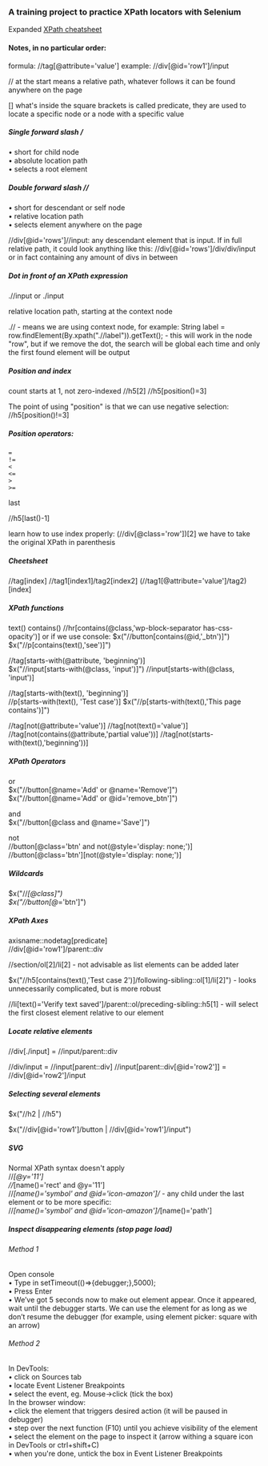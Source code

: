 ### A training project to practice XPath locators with Selenium

Expanded [XPath cheatsheet](https://devhints.io/xpath) 

#### Notes, in no particular order:

formula: //tag[@attribute='value']
example: //div[@id='row1']/input

// at the start means a relative path, whatever follows it can be found anywhere on the page

[] what's inside the square brackets is called predicate, they are used to locate a specific node or a node with a specific value

##### Single forward slash /  
• short for child node  
• absolute location path  
• selects a root element  


##### Double forward slash //

• short for descendant or self node  
• relative location path  
• selects element anywhere on the page  

//div[@id='rows']//input: any descendant element that is input. If in full relative path, it could look anything like this:
//div[@id='rows']/div/div/input or in fact containing any amount of divs in between

##### Dot in front of an XPath expression

.//input or ./input

relative location path, starting at the context node

.// - means we are using context node, for example:
String label = row.findElement(By.xpath(".//label")).getText(); - this will work in the node "row", but if we remove the dot, the search will be global each time and only the first found element will be output

##### Position and index

count starts at 1, not zero-indexed
//h5[2]
//h5[position()=3]

The point of using "position" is that we can use negative selection:
//h5[position()!=3]

##### Position operators:
    =  
    !=  
    <  
    <=  
    >  
    >=  

last

//h5[last()-1]

learn how to use index properly:
(//div[@class='row'])[2]
we have to take the original XPath in parenthesis

##### Cheetsheet
//tag[index]
//tag1[index1]/tag2[index2]
(//tag1[@attribute='value']/tag2)[index]

##### XPath functions
text()
contains()
    //hr[contains(@class,'wp-block-separator has-css-opacity')]
or if we use console:
    $x("//button[contains(@id,'_btn')]")
    $x("//p[contains(text(),'see')]")

//tag[starts-with(@attribute, 'beginning')]  
    $x("//input[starts-with(@class, 'input')]") 
    //input[starts-with(@class, 'input')]

//tag[starts-with(text(), 'beginning')]  
    //p[starts-with(text(), 'Test case')]
    $x("//p[starts-with(text(),'This page contains')]")

//tag[not(@attribute='value')]
    //tag[not(text()='value')]
//tag[not(contains(@attribute,'partial value'))]
    //tag[not(starts-with(text(),'beginning'))]

##### XPath Operators

or  
$x("//button[@name='Add' or @name='Remove']")
$x("//button[@name='Add' or @id='remove_btn']")

and  
$x("//button[@class and @name='Save']")

not  
//button[@class='btn' and not(@style='display: none;')]
//button[@class='btn'][not(@style='display: none;')]

##### Wildcards

$x("//*[@class]")  
$x("//button[@*='btn']")

##### XPath Axes

axisname::nodetag[predicate]  
//div[@id='row1']/parent::div  

[//]: # (not advisable↓)
//section/ol[2]/li[2] - not advisable as list elements can be added later

$x("//h5[contains(text(),'Test case 2')]/following-sibling::ol[1]/li[2]") - looks unnecessarily complicated, but is more robust

//li[text()='Verify text saved']/parent::ol/preceding-sibling::h5[1] - will select the first closest element relative to our element

##### Locate relative elements
//div[./input] = //input/parent::div

//div/input = //input[parent::div] 
//input[parent::div[@id='row2']] = //div[@id='row2']/input

##### Selecting several elements
$x("//h2 | //h5")

$x("//div[@id='row1']/button | //div[@id='row1']/input")

##### SVG
Normal XPath syntax doesn't apply  
//*[@y='11']  
//*[name()='rect' and @y='11']  
//*[name()='symbol' and @id='icon-amazon']/* - any child under the last element  or to be more specific:  
//*[name()='symbol' and @id='icon-amazon']/*[name()='path']

##### Inspect disappearing elements (stop page load)

###### Method 1
Open console  
• Type in setTimeout(()=>{debugger;},5000);  
• Press Enter  
• We’ve got 5 seconds now to make out element appear. Once it appeared, wait until the debugger starts. We can use the element for as long as we don’t resume the debugger (for example, using element picker: square with an arrow)

###### Method 2
In DevTools:  
• click on Sources tab  
• locate Event Listener Breakpoints  
• select the event, eg. Mouse->click (tick the box)  
In the browser window:  
• click the element that triggers desired action (it will be paused in debugger)  
• step over the next function (F10) until you achieve visibility of the element  
• select the element on the page to inspect it (arrow withing a square icon in DevTools or ctrl+shift+C)  
• when you're done, untick the box in  Event Listener Breakpoints
